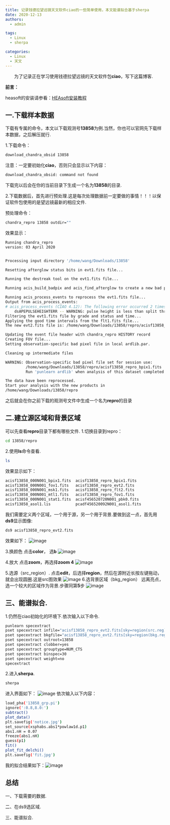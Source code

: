 ```yaml
---
title: 记录钱德拉望远镜天文软件ciao的一些简单使用，本文能谱拟合基于sherpa
date: 2020-12-13
authors:
  - admin

tags:
  - Linux
  - sherpa

categories:
  - Linux
  - 天文
---
```


&emsp;&emsp;为了记录正在学习使用钱德拉望远镜的天文软件包**ciao**，写下这篇博客.
<!--more-->


**前言：**

heasoft的安装请参看：[HEAsoft安装教程](https://blog.csdn.net/qq_46753404/article/details/117304662)

## 一.下载样本数据

下载有专属的命令，本文以下载观测号**13858**为例.当然，你也可以官网先下载样本数据，之后解压就行.


1.下载命令：
```bash
download_chandra_obsid 13858 
```
注意：一定要初始化**ciao**，否则只会显示以下内容：
```bash
download_chandra_obsid: command not found
```
下载完以后会在你的当前目录下生成一个名为**13858**的目录.


2.下载数据后，首先进行预处理.这是每次处理数据前一定要做的事情！！！以保证软件包使用的是望远镜最新的相应文件.

预处理命令：

```bash
chandra_repro 13858 outdir=""
```
效果显示：

```bash
Running chandra_repro
version: 03 April 2020


Processing input directory '/home/wang/Downloads/13858'

Resetting afterglow status bits in evt1.fits file...

Running the destreak tool on the evt1.fits file...

Running acis_build_badpix and acis_find_afterglow to create a new bad pixel file...

Running acis_process_events to reprocess the evt1.fits file...
Output from acis_process_events:
# acis_process_events (CIAO 4.12): The following error occurred 2 times:
	dsAPEPULSEHEIGHTERR -- WARNING: pulse height is less than split threshold when performing serial CTI adjustment.
Filtering the evt1.fits file by grade and status and time...
Applying the good time intervals from the flt1.fits file...
The new evt2.fits file is: /home/wang/Downloads/13858/repro/acisf13858_repro_evt2.fits

Updating the event file header with chandra_repro HISTORY record
Creating FOV file...
Setting observation-specific bad pixel file in local ardlib.par.

Cleaning up intermediate files

WARNING: Observation-specific bad pixel file set for session use:
         /home/wang/Downloads/13858/repro/acisf13858_repro_bpix1.fits
         Run 'punlearn ardlib' when analysis of this dataset completed.

The data have been reprocessed.
Start your analysis with the new products in
/home/wang/Downloads/13858/repro

```

之后就会在你之前下载的观测号文件中生成一个名为**repro**的目录

## 二.建立源区域和背景区域
可以先查看**repro**目录下都有哪些文件.
 1.切换目录到repro：
```bash
cd 13858/repro
```
2.使用**ls**命令查看.

```bash
ls
```
效果显示如下：

```bash
acisf13858_000N001_bpix1.fits  acisf13858_repro_bpix1.fits
acisf13858_000N001_fov1.fits   acisf13858_repro_evt2.fits
acisf13858_000N001_msk1.fits   acisf13858_repro_flt2.fits
acisf13858_000N001_mtl1.fits   acisf13858_repro_fov1.fits
acisf13858_000N001_stat1.fits  acisf456520720N001_pbk0.fits
acisf13858_asol1.lis           pcadf456520092N001_asol1.fits

```

我们需要定义两个区域，一个用于源，另一个用于背景.要做到这一点，首先用**ds9**显示图像:

```bash
ds9 acisf13858_repro_evt2.fits
```
效果如下：
![image](https://github.com/wangboting/hugo-blog-theme/assets/71454203/1f21cc97-16e0-4714-a31e-619c36c9a985)

3.换颜色
点击**color**， 选**b**
![image](https://github.com/wangboting/hugo-blog-theme/assets/71454203/3ae65857-d718-4d46-9e4d-377b8da92563)


4.放大
点击**zoom**，再选择**zoom 4**
![image](https://github.com/wangboting/hugo-blog-theme/assets/71454203/d062e2cc-52fc-41b0-b4cd-1e1164043cc1)

5.选源（src_region）.
点击**edit**，后选择**region**，然后在源附近长按左键拖动，就会出现圆圈.这是src图效果
![image](https://github.com/wangboting/hugo-blog-theme/assets/71454203/d8480691-84b3-4fd7-9cbb-9bad0f592906)
6.选背景区域（bkg_region）
远离亮点，选一个较大的区域作为背景.步骤同第**5**步
![image](https://github.com/wangboting/hugo-blog-theme/assets/71454203/a2f9fcfb-153b-474f-b3bb-b53e72bbed16)

## 三、能谱拟合.
1.仍然在ciao初始化的环境下.依次输入以下命令.

```bash
punlearn specextract
pset specextract infile="acisf13858_repro_evt2.fits[sky=region(src.reg)]"
pset specextract bkgfile="acisf13858_repro_evt2.fits[sky=region(bkg.reg)]"
pset specextract outroot=13858
pset specextract clobber=yes
pset specextract grouptype=NUM_CTS
pset specextract binspec=30
pset specextract weight=no
specextract
```
2.进入**sherpa**.

```bash
sherpa
```
进入界面如下：
![image](https://github.com/wangboting/hugo-blog-theme/assets/71454203/b1d08047-083b-4055-8c30-0480014bd0a9)
依次输入以下内容：

```bash
load_pha('13858_grp.pi')
ignore(':0.8,8.0:')
subtract()
plot_data()
plt.savefig('notice.jpg')
set_source(xsphabs.abs1*powlaw1d.p1)
abs1.nH = 0.07
freeze(abs1.nH)
guess(p1)
fit()
plot_fit_delchi()
plt.savefig('fit.jpg')
```
我的拟合结果如下：![image](https://github.com/wangboting/hugo-blog-theme/assets/71454203/abbbdead-6c91-4547-8d21-085286c39465)


## 总结
一、下载需要的数据.

二、在ds9选区域.

三、能谱拟合.


